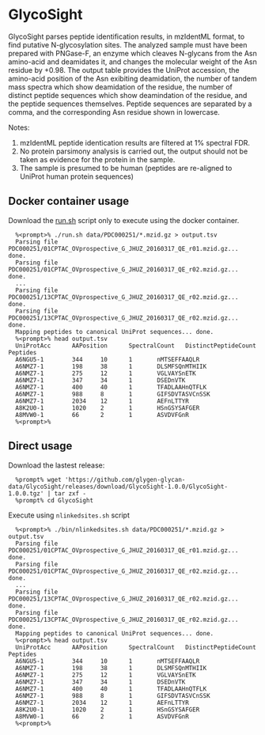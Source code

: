 # GlycoSight

GlycoSight parses peptide identification results, in mzIdentML format, to find putative N-glycosylation sites. The analyzed sample must have been prepared with PNGase-F, an enzyme which cleaves N-glycans from the Asn amino-acid and deamidates it, and changes the molecular weight of the Asn residue by +0.98. The output table provides the UniProt accession, the amino-acid position of the Asn exibiting deamidation, the number of tandem mass spectra which show deamidation of the residue, the number of distinct peptide sequences which show deamindation of the residue, and the peptide sequences themselves. Peptide sequences are separated by a comma, and the corresponding Asn residue shown in lowercase. 

Notes: 
1. mzIdentML peptide identication results are filtered at 1% spectral FDR.
2. No protein parsimony analysis is carried out, the output should not be taken as evidence for the protein in the sample.
3. The sample is presumed to be human (peptides are re-aligned to UniProt human protein sequences)

## Docker container usage

Download the [run.sh](run.sh) script only to execute using the docker container.
```
  %<prompt>% ./run.sh data/PDC000251/*.mzid.gz > output.tsv
  Parsing file PDC000251/01CPTAC_OVprospective_G_JHUZ_20160317_QE_r01.mzid.gz... done.
  Parsing file PDC000251/01CPTAC_OVprospective_G_JHUZ_20160317_QE_r02.mzid.gz... done.
  ...
  Parsing file PDC000251/13CPTAC_OVprospective_G_JHUZ_20160317_QE_r02.mzid.gz... done.
  Parsing file PDC000251/13CPTAC_OVprospective_G_JHUZ_20160317_QE_r02.mzid.gz... done.
  Mapping peptides to canonical UniProt sequences... done.
  %<prompt>% head output.tsv
  UniProtAcc      AAPosition      SpectralCount   DistinctPeptideCount    Peptides
  A6NGU5-1        344     10      1       nMTSEFFAAQLR
  A6NMZ7-1        198     38      1       DLSMFSQnMTHIIK
  A6NMZ7-1        275     12      1       VGLVAYSnETK
  A6NMZ7-1        347     34      1       DSEDnVTK
  A6NMZ7-1        400     40      1       TFADLAAHnQTFLK
  A6NMZ7-1        988     8       1       GIFSDVTASVCnSSK
  A6NMZ7-1        2034    12      1       AEFnLTTYR
  A8K2U0-1        1020    2       1       HSnGSYSAFGER
  A8MVW0-1        66      2       1       ASVDVFGnR
  %<prompt>%
```

## Direct usage

Download the lastest release:
```
  %prompt% wget 'https://github.com/glygen-glycan-data/GlycoSight/releases/download/GlycoSight-1.0.0/GlycoSight-1.0.0.tgz' | tar zxf -
  %prompt% cd GlycoSight
```
Execute using `nlinkedsites.sh` script
```
  %<prompt>% ./bin/nlinkedsites.sh data/PDC000251/*.mzid.gz > output.tsv
  Parsing file PDC000251/01CPTAC_OVprospective_G_JHUZ_20160317_QE_r01.mzid.gz... done.
  Parsing file PDC000251/01CPTAC_OVprospective_G_JHUZ_20160317_QE_r02.mzid.gz... done.
  ...
  Parsing file PDC000251/13CPTAC_OVprospective_G_JHUZ_20160317_QE_r02.mzid.gz... done.
  Parsing file PDC000251/13CPTAC_OVprospective_G_JHUZ_20160317_QE_r02.mzid.gz... done.
  Mapping peptides to canonical UniProt sequences... done.
  %<prompt>% head output.tsv
  UniProtAcc      AAPosition      SpectralCount   DistinctPeptideCount    Peptides
  A6NGU5-1        344     10      1       nMTSEFFAAQLR
  A6NMZ7-1        198     38      1       DLSMFSQnMTHIIK
  A6NMZ7-1        275     12      1       VGLVAYSnETK
  A6NMZ7-1        347     34      1       DSEDnVTK
  A6NMZ7-1        400     40      1       TFADLAAHnQTFLK
  A6NMZ7-1        988     8       1       GIFSDVTASVCnSSK
  A6NMZ7-1        2034    12      1       AEFnLTTYR
  A8K2U0-1        1020    2       1       HSnGSYSAFGER
  A8MVW0-1        66      2       1       ASVDVFGnR
  %<prompt>%
```
